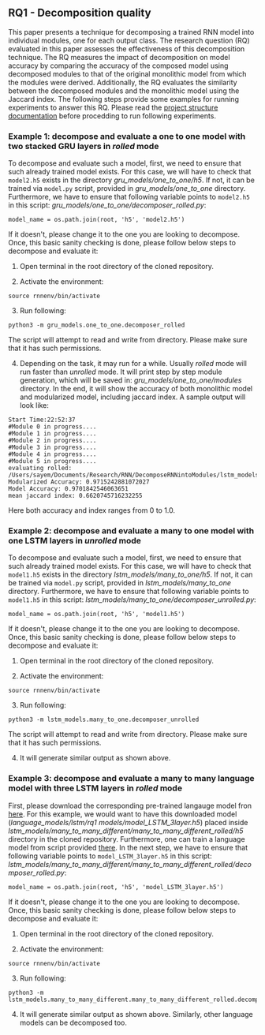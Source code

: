 ## RQ1 - Decomposition quality
This paper presents a technique for decomposing a trained RNN model into individual modules, one for each output class. The research question (RQ) evaluated in this paper assesses the effectiveness of this decomposition technique. The RQ measures the impact of decomposition on model accuracy by comparing the accuracy of the composed model using decomposed modules to that of the original monolithic model from which the modules were derived. Additionally, the RQ evaluates the similarity between the decomposed modules and the monolithic model using the Jaccard index. The following steps provide some examples for running experiments to answer this RQ. Please read the [project structure documentation](/tutorial/structure.md) before procedding to run following experiments.

### Example 1: decompose and evaluate a one to one model with two stacked GRU layers in *rolled* mode
To decompose and evaluate such a model, first, we need to ensure that such already trained model exists. For this case, we will have to check that `model2.h5` exists in the directory *gru_models/one_to_one/h5*. If not, it can be trained via `model.py` script, provided in *gru_models/one_to_one* directory. Furthermore, we have to ensure that following variable points to `model2.h5` in this script: *gru_models/one_to_one/decomposer_rolled.py*:
```
model_name = os.path.join(root, 'h5', 'model2.h5')
```
If it doesn't, please change it to the one you are looking to decompose. Once, this basic sanity checking is done, please follow below steps to decompose and evaluate it:

1. Open terminal in the root directory of the cloned repository. 

2. Activate the environment:
```
source rnnenv/bin/activate
```
3. Run following:
```
python3 -m gru_models.one_to_one.decomposer_rolled
```
The script will attempt to read and write from directory. Please make sure that it has such permissions. 

4. Depending on the task, it may run for a while. Usually *rolled* mode will run faster than *unrolled* mode. It will print step by step module generation, which will be saved in: *gru_models/one_to_one/modules* directory. In the end, it will show the accuracy of both monolithic model and modularized model, including jaccard index. A sample output will look like: 
```
Start Time:22:52:37
#Module 0 in progress....
#Module 1 in progress....
#Module 2 in progress....
#Module 3 in progress....
#Module 4 in progress....
#Module 5 in progress....
evaluating rolled: /Users/sayem/Documents/Research/RNN/DecomposeRNNintoModules/lstm_models/one_to_one/h5/model1.h5
Modularized Accuracy: 0.9715242881072027
Model Accuracy: 0.9701842546063651
mean jaccard index: 0.6620745716232255
```
Here both accuracy and index ranges from 0 to 1.0.

### Example 2: decompose and evaluate a many to one model with one LSTM layers in *unrolled* mode
To decompose and evaluate such a model, first, we need to ensure that such already trained model exists. For this case, we will have to check that `model1.h5` exists in the directory *lstm_models/many_to_one/h5*. If not, it can be trained via `model.py` script, provided in *lstm_models/many_to_one* directory. Furthermore, we have to ensure that following variable points to `model1.h5` in this script: *lstm_models/many_to_one/decomposer_unrolled.py*:
```
model_name = os.path.join(root, 'h5', 'model1.h5')
```
If it doesn't, please change it to the one you are looking to decompose. Once, this basic sanity checking is done, please follow below steps to decompose and evaluate it:

1. Open terminal in the root directory of the cloned repository. 

2. Activate the environment:
```
source rnnenv/bin/activate
```
3. Run following:
```
python3 -m lstm_models.many_to_one.decomposer_unrolled
```
The script will attempt to read and write from directory. Please make sure that it has such permissions. 

4. It will generate similar output as shown above.

### Example 3: decompose and evaluate a many to many language model with three LSTM layers in *rolled* mode
First, please download the corresponding pre-trained langauge model fron [here](https://doi.org/10.57967/hf/0307). For this example, we would want to have this downloaded model (*language_models/lstm/rq1 models/model_LSTM_3layer.h5*) placed inside *lstm_models/many_to_many_different/many_to_many_different_rolled/h5* directory in the cloned repository. Furthermore, one can train a language model from script provided [there](https://doi.org/10.57967/hf/0307). In the next step, we have to ensure that following variable points to `model_LSTM_3layer.h5` in this script: *lstm_models/many_to_many_different/many_to_many_different_rolled/decomposer_rolled.py*:
```
model_name = os.path.join(root, 'h5', 'model_LSTM_3layer.h5')
```
If it doesn't, please change it to the one you are looking to decompose. Once, this basic sanity checking is done, please follow below steps to decompose and evaluate it:

1. Open terminal in the root directory of the cloned repository. 

2. Activate the environment:
```
source rnnenv/bin/activate
```
3. Run following:
```
python3 -m lstm_models.many_to_many_different.many_to_many_different_rolled.decomposer_rolled
```
4. It will generate similar output as shown above. Similarly, other language models can be decomposed too.
